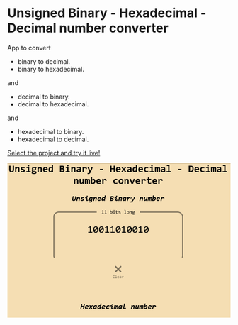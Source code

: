 # Unsigned Binary - Hexadecimal - Decimal number converter

App to convert

- binary to decimal.
- binary to hexadecimal.

and

- decimal to binary.
- decimal to hexadecimal.

and

- hexadecimal to binary.
- hexadecimal to decimal.

[Select the project and try it live!](https://new-af.github.io/)

<img src="assets/1 react redux 4 binary hex decimal.png" alt="preview image of live app"/>
